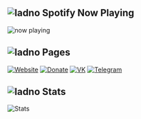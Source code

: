 ## ![ladno](https://rf0x3d.su/maybe_assets/music_outline_28.svg) Spotify Now Playing

![now playing](https://now-play.vercel.app/api/generate?uid=c0360932-c60a-45d6-ab12-1dfedba85d26)


## ![ladno](https://rf0x3d.su/maybe_assets/computer_outline_28.svg) Pages
  [![Website](https://rf0x3d.su/maybe_assets/globe_outline_28.svg)](https://liberaha.me)
  [![Donate](https://rf0x3d.su/maybe_assets/money_transfer_outline_28.svg)](https://t.me/zakatsuicide/2)
  [![VK](https://rf0x3d.su/maybe_assets/logo_vk_outline_28.svg)](https://vk.com/kvmrnn)
  [![Telegram](https://rf0x3d.su/maybe_assets/location_outline_28.svg)](https://t.me/tbankhater)

## ![ladno](https://rf0x3d.su/maybe_assets/statistics_outline_28.svg) Stats
![Stats](https://github-readme-stats.vercel.app/api?username=imm4d3&show_icons=true)
